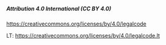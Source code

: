 ##### Attribution 4.0 International (CC BY 4.0)

https://creativecommons.org/licenses/by/4.0/legalcode

LT: https://creativecommons.org/licenses/by/4.0/legalcode.lt